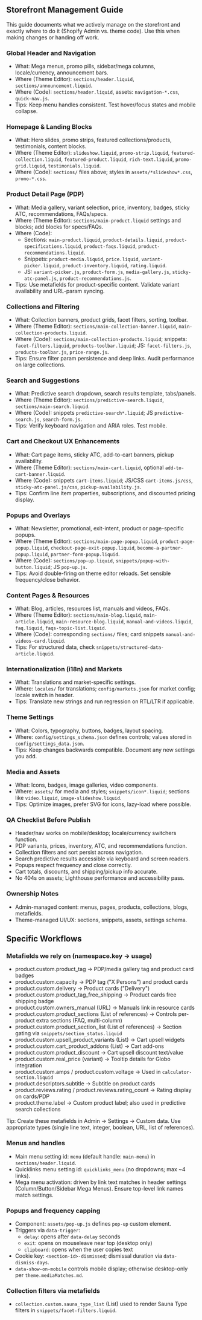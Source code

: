 ## Storefront Management Guide

This guide documents what we actively manage on the storefront and exactly where to do it (Shopify Admin vs. theme code). Use this when making changes or handing off work.

### Global Header and Navigation
- What: Mega menus, promo pills, sidebar/mega columns, locale/currency, announcement bars.
- Where (Theme Editor): `sections/header.liquid`, `sections/announcement.liquid`.
- Where (Code): `sections/header.liquid`, assets: `navigation-*.css`, `quick-nav.js`.
- Tips: Keep menu handles consistent. Test hover/focus states and mobile collapse.

### Homepage & Landing Blocks
- What: Hero slides, promo strips, featured collections/products, testimonials, content blocks.
- Where (Theme Editor): `slideshow.liquid`, `promo-strip.liquid`, `featured-collection.liquid`, `featured-product.liquid`, `rich-text.liquid`, `promo-grid.liquid`, `testimonials.liquid`.
- Where (Code): `sections/` files above; styles in `assets/*slideshow*.css`, `promo-*.css`.

### Product Detail Page (PDP)
- What: Media gallery, variant selection, price, inventory, badges, sticky ATC, recommendations, FAQs/specs.
- Where (Theme Editor): `sections/main-product.liquid` settings and blocks; add blocks for specs/FAQs.
- Where (Code):
  - Sections: `main-product.liquid`, `product-details.liquid`, `product-specifications.liquid`, `product-faqs.liquid`, `product-recommendations.liquid`.
  - Snippets: `product-media.liquid`, `price.liquid`, `variant-picker.liquid`, `product-inventory.liquid`, `rating.liquid`.
  - JS: `variant-picker.js`, `product-form.js`, `media-gallery.js`, `sticky-atc-panel.js`, `product-recommendations.js`.
- Tips: Use metafields for product-specific content. Validate variant availability and URL-param syncing.

### Collections and Filtering
- What: Collection banners, product grids, facet filters, sorting, toolbar.
- Where (Theme Editor): `sections/main-collection-banner.liquid`, `main-collection-products.liquid`.
- Where (Code): `sections/main-collection-products.liquid`; snippets: `facet-filters.liquid`, `products-toolbar.liquid`; JS: `facet-filters.js`, `products-toolbar.js`, `price-range.js`.
- Tips: Ensure filter param persistence and deep links. Audit performance on large collections.

### Search and Suggestions
- What: Predictive search dropdown, search results template, tabs/panels.
- Where (Theme Editor): `sections/predictive-search.liquid`, `sections/main-search.liquid`.
- Where (Code): snippets `predictive-search*.liquid`; JS `predictive-search.js`, `search-form.js`.
- Tips: Verify keyboard navigation and ARIA roles. Test mobile.

### Cart and Checkout UX Enhancements
- What: Cart page items, sticky ATC, add-to-cart banners, pickup availability.
- Where (Theme Editor): `sections/main-cart.liquid`, optional `add-to-cart-banner.liquid`.
- Where (Code): snippets `cart-items.liquid`; JS/CSS `cart-items.js/css`, `sticky-atc-panel.js/css`, `pickup-availability.js`.
- Tips: Confirm line item properties, subscriptions, and discounted pricing display.

### Popups and Overlays
- What: Newsletter, promotional, exit-intent, product or page-specific popups.
- Where (Theme Editor): `sections/main-page-popup.liquid`, `product-page-popup.liquid`, `checkout-page-exit-popup.liquid`, `become-a-partner-popup.liquid`, `partner-form-popup.liquid`.
- Where (Code): `sections/pop-up.liquid`, `snippets/popup-with-button.liquid`; JS `pop-up.js`.
- Tips: Avoid double-firing on theme editor reloads. Set sensible frequency/close behavior.

### Content Pages & Resources
- What: Blog, articles, resources list, manuals and videos, FAQs.
- Where (Theme Editor): `sections/main-blog.liquid`, `main-article.liquid`, `main-resource-blog.liquid`, `manual-and-videos.liquid`, `faq.liquid`, `faqs-topic-list.liquid`.
- Where (Code): corresponding `sections/` files; card snippets `manual-and-videos-card.liquid`.
- Tips: For structured data, check `snippets/structured-data-article.liquid`.

### Internationalization (i18n) and Markets
- What: Translations and market-specific settings.
- Where: `locales/` for translations; `config/markets.json` for market config; locale switch in header.
- Tips: Translate new strings and run regression on RTL/LTR if applicable.

### Theme Settings
- What: Colors, typography, buttons, badges, layout spacing.
- Where: `config/settings_schema.json` defines controls; values stored in `config/settings_data.json`.
- Tips: Keep changes backwards compatible. Document any new settings you add.

### Media and Assets
- What: Icons, badges, image galleries, video components.
- Where: `assets/` for media and styles; `snippets/icon*.liquid`; sections like `video.liquid`, `image-slideshow.liquid`.
- Tips: Optimize images, prefer SVG for icons, lazy-load where possible.

### QA Checklist Before Publish
- Header/nav works on mobile/desktop; locale/currency switchers function.
- PDP variants, prices, inventory, ATC, and recommendations function.
- Collection filters and sort persist across navigation.
- Search predictive results accessible via keyboard and screen readers.
- Popups respect frequency and close correctly.
- Cart totals, discounts, and shipping/pickup info accurate.
- No 404s on assets; Lighthouse performance and accessibility pass.

### Ownership Notes
- Admin-managed content: menus, pages, products, collections, blogs, metafields.
- Theme-managed UI/UX: sections, snippets, assets, settings schema.

## Specific Workflows

### Metafields we rely on (namespace.key → usage)
- product.custom.product_tag → PDP/media gallery tag and product card badges
- product.custom.capacity → PDP tag ("X Persons") and product cards
- product.custom.delivery → Product cards ("Delivery")
- product.custom.product_tag_free_shipping → Product cards free shipping badge
- product.custom.owners_manual (URL) → Manuals link in resource cards
- product.custom.product_sections (List of references) → Controls per-product extra sections (FAQ, multi-column)
- product.custom.product_section_list (List of references) → Section gating via `snippets/section_status.liquid`
- product.custom.upsell_product_variants (List) → Cart upsell widgets
- product.custom.cart_product_addons (List) → Cart add-ons
- product.custom.product_discount → Cart upsell discount text/value
- product.custom.real_price (variant) → Tooltip details for Globo integration
- product.custom.amps / product.custom.voltage → Used in `calculator-section.liquid`
- product.descriptors.subtitle → Subtitle on product cards
- product.reviews.rating / product.reviews.rating_count → Rating display on cards/PDP
- product.theme.label → Custom product label; also used in predictive search collections

Tip: Create these metafields in Admin → Settings → Custom data. Use appropriate types (single line text, integer, boolean, URL, list of references).

### Menus and handles
- Main menu setting id: `menu` (default handle: `main-menu`) in `sections/header.liquid`.
- Quicklinks menu setting id: `quicklinks_menu` (no dropdowns; max ~4 links).
- Mega menu activation: driven by link text matches in header settings (Column/Button/Sidebar Mega Menus). Ensure top-level link names match settings.

### Popups and frequency capping
- Component: `assets/pop-up.js` defines `pop-up` custom element.
- Triggers via `data-trigger`:
  - `delay`: opens after `data-delay` seconds
  - `exit`: opens on mouseleave near top (desktop only)
  - `clipboard`: opens when the user copies text
- Cookie key: `<section-id>-dismissed`; dismissal duration via `data-dismiss-days`.
- `data-show-on-mobile` controls mobile display; otherwise desktop-only per `theme.mediaMatches.md`.

### Collection filters via metafields
- `collection.custom.sauna_type_list` (List) used to render Sauna Type filters in `snippets/facet-filters.liquid`.

